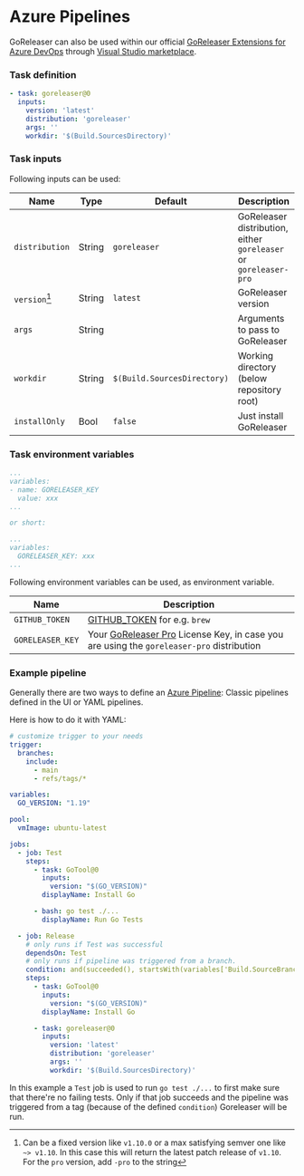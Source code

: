 # Azure Pipelines

GoReleaser can also be used within our official [GoReleaser Extensions for Azure
DevOps][goreleaser-extension] through [Visual Studio marketplace][marketplace].

### Task definition

````yaml
- task: goreleaser@0
  inputs:
    version: 'latest'
    distribution: 'goreleaser'
    args: ''
    workdir: '$(Build.SourcesDirectory)'
````

### Task inputs

Following inputs can be used:

<!-- to format the tables, use: https://tabletomarkdown.com/format-markdown-table/ -->

Name               |Type  |Default                    |Description
-------------------|------|---------------------------|----------------------------------------------------------------
`distribution`     |String|`goreleaser`               |GoReleaser distribution, either `goreleaser` or `goreleaser-pro`
`version`[^version]|String|`latest`                   |GoReleaser version
`args`             |String|                           |Arguments to pass to GoReleaser
`workdir`          |String|`$(Build.SourcesDirectory)`|Working directory (below repository root)
`installOnly`      |Bool  |`false`                    |Just install GoReleaser

[^version]: Can be a fixed version like `v1.10.0` or a max satisfying semver one
  like `~> v1.10`. In this case this will return the latest patch release of
  `v1.10`. For the `pro` version, add `-pro` to the string

### Task environment variables

```yaml
...
variables:
- name: GORELEASER_KEY
  value: xxx
...

or short:

...
variables:
  GORELEASER_KEY: xxx
...
```

Following environment variables can be used, as environment variable.

Name            |Description
----------------|------------------------------------------------------------------------------------------------------------------------------------------
`GITHUB_TOKEN`  |[GITHUB_TOKEN](https://help.github.com/en/actions/configuring-and-managing-workflows/authenticating-with-the-github_token) for e.g. `brew`
`GORELEASER_KEY`|Your [GoReleaser Pro](https://goreleaser.com/pro) License Key, in case you are using the `goreleaser-pro` distribution

### Example pipeline

Generally there are two ways to define an [Azure Pipeline](https://azure.microsoft.com/en-us/services/devops/pipelines/):
Classic pipelines defined in the UI or YAML pipelines.

Here is how to do it with YAML:

```yaml
# customize trigger to your needs
trigger:
  branches:
    include:
      - main
      - refs/tags/*

variables:
  GO_VERSION: "1.19"

pool:
  vmImage: ubuntu-latest

jobs:
  - job: Test
    steps:
      - task: GoTool@0
        inputs:
          version: "$(GO_VERSION)"
        displayName: Install Go

      - bash: go test ./...
        displayName: Run Go Tests

  - job: Release
    # only runs if Test was successful
    dependsOn: Test
    # only runs if pipeline was triggered from a branch.
    condition: and(succeeded(), startsWith(variables['Build.SourceBranch'], 'refs/tags'))
    steps:
      - task: GoTool@0
        inputs:
          version: "$(GO_VERSION)"
        displayName: Install Go

      - task: goreleaser@0
        inputs:
          version: 'latest'
          distribution: 'goreleaser'
          args: ''
          workdir: '$(Build.SourcesDirectory)'
```

In this example a `Test` job is used to run `go test ./...` to first make sure that there're no failing tests. Only if
that job succeeds and the pipeline was triggered from a tag (because of the defined `condition`) Goreleaser will be run.

[goreleaser-extension]: https://marketplace.visualstudio.com/items?itemName=GoReleaser.goreleaser
[marketplace]: https://marketplace.visualstudio.com/azuredevops
